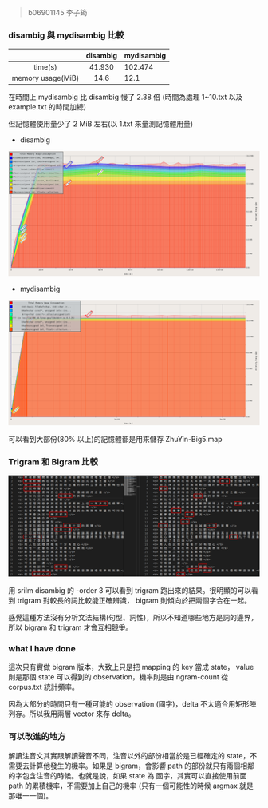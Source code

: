 > b06901145 李子筠

### disambig 與 mydisambig 比較	

|                   | disambig | mydisambig |
| :---------------: | :------: | ---------- |
|      time(s)      |  41.930  | 102.474    |
| memory usage(MiB) |   14.6   | 12.1       |

在時間上 mydisambig 比 disambig 慢了 2.38 倍 (時間為處理 1~10.txt 以及 example.txt 的時間加總)

但記憶體使用量少了 2 MiB 左右(以 1.txt 來量測記憶體用量)

- disambig

![disambig](./image/disambig.png)

- mydisambig

![mydisambig](./image/mydisambig.png)

可以看到大部份(80% 以上)的記憶體都是用來儲存 ZhuYin-Big5.map

<div style="page-break-after: always;"></div>

### Trigram 和 Bigram 比較

![tri_bi](./image/tri_bi.png)

用 srilm disambig 的 -order 3 可以看到 trigram 跑出來的結果。很明顯的可以看到 trigram 對較長的詞比較能正確辨識， bigram 則傾向於把兩個字合在一起。

感覺這種方法沒有分析文法結構(句型、詞性)，所以不知道哪些地方是詞的邊界，所以 bigram 和 trigram 才會互相競爭。

### what I have done

這次只有實做 bigram 版本，大致上只是把 mapping 的 key 當成 state， value 則是那個 state 可以得到的 observation，機率則是由 ngram-count 從 corpus.txt 統計頻率。

因為大部分的時間只有一種可能的 observation (國字)，delta 不太適合用矩形陣列存。所以我用兩層 vector 來存 delta。

### 可以改進的地方

解讀注音文其實跟解讀聲音不同，注音以外的部份相當於是已經確定的 state，不需要去計算他發生的機率。如果是 bigram，會影響 path 的部份就只有兩個相鄰的字包含注音的時候。也就是說，如果 state 為 國字，其實可以直接使用前面 path 的累積機率，不需要加上自己的機率 (只有一個可能性的時候 argmax 就是那唯一一個)。
